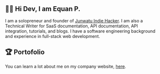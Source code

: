 
## 👋🏼 Hi Dev, I am Equan P.

I am a solopreneur and founder of [Junwatu Indie Hacker](https://junwatu.com). I am also a Technical Writer for SaaS documentation, API documentation, API integration, tutorials, and blogs. I have a software engineering background and experience in full-stack web development.

## 🏆  Portofolio

You can learn a lot about me on my company website, [here](https://www.junwatu.com/about).
